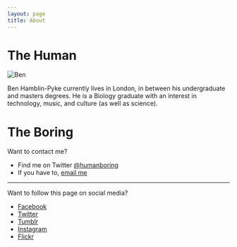 ```yaml
---
layout: page
title: About
---
```


# The Human
![Ben](http://media.humanboring.net/photos/Me.jpeg)

Ben Hamblin-Pyke currently lives in London, in between his undergraduate and masters degrees. He is a Biology graduate with an interest in technology, music, and culture (as well as science).

# The Boring

Want to contact me?

* Find me on Twitter [@humanboring](http://www.twitter.com/humanboring)
* If you have to, [email me](mailto:me@humanboring.net)

---

Want to follow this page on social media?

* [Facebook](http://www.facebook.com/humanboringnet)
* [Twitter](http://www.twitter.com/humanboringn)
* [Tumblr](https://www.tumblr.com/blog/qakgob)
* [Instagram](http://www.instagram.com/humanboring)
* [Flickr](https://www.flickr.com/photos/31904806@N04/)
